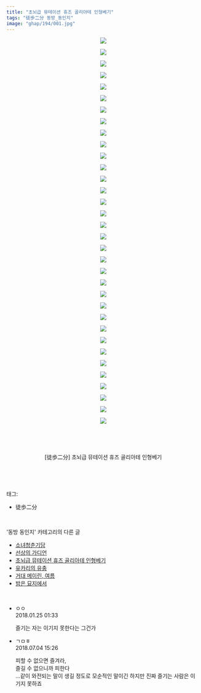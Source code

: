 ```yaml
---
title: "초뇌급 뮤테이션 휴즈 골리아테 인형베기"
tags: "徒歩二分 동방_동인지"
image: "ghap/194/001.jpg"
---
```

<div class="article">
<p style="text-align: center; clear: none; float: none;"><img src="{{ site.nasurl }}/ghap/194/001.jpg"/></p>
<p style="text-align: center; clear: none; float: none;"><img src="{{ site.nasurl }}/ghap/194/002.jpg"/></p>
<p style="text-align: center; clear: none; float: none;"><img src="{{ site.nasurl }}/ghap/194/003.jpg"/></p>
<p style="text-align: center; clear: none; float: none;"><img src="{{ site.nasurl }}/ghap/194/004.jpg"/></p>
<p style="text-align: center; clear: none; float: none;"><img src="{{ site.nasurl }}/ghap/194/005.jpg"/></p>
<p style="text-align: center; clear: none; float: none;"><img src="{{ site.nasurl }}/ghap/194/006.jpg"/></p>
<p style="text-align: center; clear: none; float: none;"><img src="{{ site.nasurl }}/ghap/194/007.jpg"/></p>
<p style="text-align: center; clear: none; float: none;"><img src="{{ site.nasurl }}/ghap/194/008.jpg"/></p>
<p style="text-align: center; clear: none; float: none;"><img src="{{ site.nasurl }}/ghap/194/009.jpg"/></p>
<p style="text-align: center; clear: none; float: none;"><img src="{{ site.nasurl }}/ghap/194/010.jpg"/></p>
<p style="text-align: center; clear: none; float: none;"><img src="{{ site.nasurl }}/ghap/194/011.jpg"/></p>
<p style="text-align: center; clear: none; float: none;"><img src="{{ site.nasurl }}/ghap/194/012.jpg"/></p>
<p style="text-align: center; clear: none; float: none;"><img src="{{ site.nasurl }}/ghap/194/013.jpg"/></p>
<p style="text-align: center; clear: none; float: none;"><img src="{{ site.nasurl }}/ghap/194/014.jpg"/></p>
<p style="text-align: center; clear: none; float: none;"><img src="{{ site.nasurl }}/ghap/194/015.jpg"/></p>
<p style="text-align: center; clear: none; float: none;"><img src="{{ site.nasurl }}/ghap/194/016.jpg"/></p>
<p style="text-align: center; clear: none; float: none;"><img src="{{ site.nasurl }}/ghap/194/017.jpg"/></p>
<p style="text-align: center; clear: none; float: none;"><img src="{{ site.nasurl }}/ghap/194/018.jpg"/></p>
<p style="text-align: center; clear: none; float: none;"><img src="{{ site.nasurl }}/ghap/194/019.jpg"/></p>
<p style="text-align: center; clear: none; float: none;"><img src="{{ site.nasurl }}/ghap/194/020.jpg"/></p>
<p style="text-align: center; clear: none; float: none;"><img src="{{ site.nasurl }}/ghap/194/021.jpg"/></p>
<p style="text-align: center; clear: none; float: none;"><img src="{{ site.nasurl }}/ghap/194/022.jpg"/></p>
<p style="text-align: center; clear: none; float: none;"><img src="{{ site.nasurl }}/ghap/194/023.jpg"/></p>
<p style="text-align: center; clear: none; float: none;"><img src="{{ site.nasurl }}/ghap/194/024.jpg"/></p>
<p style="text-align: center; clear: none; float: none;"><img src="{{ site.nasurl }}/ghap/194/025.jpg"/></p>
<p style="text-align: center; clear: none; float: none;"><img src="{{ site.nasurl }}/ghap/194/026.jpg"/></p>
<p style="text-align: center; clear: none; float: none;"><img src="{{ site.nasurl }}/ghap/194/027.jpg"/></p>
<p style="text-align: center; clear: none; float: none;"><img src="{{ site.nasurl }}/ghap/194/028.jpg"/></p>
<p style="text-align: center; clear: none; float: none;"><img src="{{ site.nasurl }}/ghap/194/029.jpg"/></p>
<p style="text-align: center; clear: none; float: none;"><img src="{{ site.nasurl }}/ghap/194/030.jpg"/></p>
<p style="text-align: center; clear: none; float: none;"><img src="{{ site.nasurl }}/ghap/194/031.jpg"/></p>
<p style="text-align: center; clear: none; float: none;"><img src="{{ site.nasurl }}/ghap/194/032.jpg"/></p>
<p style="text-align: center; clear: none; float: none;"><img src="{{ site.nasurl }}/ghap/194/033.jpg"/></p>
<p style="text-align: center; clear: none; float: none;"><img src="{{ site.nasurl }}/ghap/194/034.jpg"/></p>
<p style="text-align: center; clear: none; float: none;"><br/></p>
<p style="text-align: center; clear: none; float: none;"><br/></p>
<p style="text-align: center; clear: none; float: none;">[徒歩二分] 초뇌급 뮤테이션 휴즈 골리아테 인형베기</p>
<p><br/></p>
</div><br/>
<div class="tagTrail">
<p>태그: </p>
<ul>
<li>徒歩二分</li>
</ul>
</div><br/>
<div class="another">
<p>'동방 동인지' 카테고리의 다른 글</p>
<ul>
<li><a href="/2016-06-18-ghap_197">소녀청춘기담</a></li>
<li><a href="/2016-06-18-ghap_195">선상의 가디언</a></li>
<li><a href="/2016-06-18-ghap_194">초뇌급 뮤테이션 휴즈 골리아테 인형베기</a></li>
<li><a href="/2016-06-18-ghap_193">유카리의 유충</a></li>
<li><a href="/2016-06-18-ghap_192">거대 메이린, 여름</a></li>
<li><a href="/2016-06-18-ghap_191">밤은 묘지에서</a></li>
</ul>
</div><br/>
<div class="cb_module cb_fluid">
<div class="cb_wrt cb_profile">
<div class="comment">
<ul>
<li class="cb_thumb_off" id="comment15182300">
<div class="cb_comment_area">
<div class="cb_info_area">
<div class="cb_section">
<span class="cb_nick_name">ㅇㅇ</span>
</div>
<div class="cb_section">
<span class="cb_date">2018.01.25 01:33 </span>
</div>
</div>
<div class="cb_dsc_comment">
<p class="cb_dsc">
											즐기는 자는 이기지 못한다는 그건가
										</p>
</div>
</div></li>
<li class="cb_thumb_off" id="comment15280572">
<div class="cb_comment_area">
<div class="cb_info_area">
<div class="cb_section">
<span class="cb_nick_name">ㄱㅁㅎ</span>
</div>
<div class="cb_section">
<span class="cb_date">2018.07.04 15:26 </span>
</div>
</div>
<div class="cb_dsc_comment">
<p class="cb_dsc">
											피할 수 없으면 즐겨라,<br/>
즐길 수 없으니까 피한다<br/>
...같이 와전되는 말이 생길 정도로 모순적인 말이긴 하지만 진짜 즐기는 사람은 이기지 못하죠
										</p>
</div>
</div></li>
</ul>
</div>
</div><!-- commentList close -->
</div><br/>
